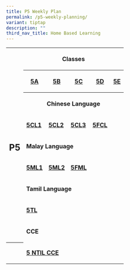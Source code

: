 ```yaml
---
title: P5 Weekly Plan
permalink: /p5-weekly-planning/
variant: tiptap
description: ""
third_nav_title: Home Based Learning
---
```

<table style="minWidth: 150px">
<colgroup>
<col>
<col>
<col>
<col>
<col>
<col>
</colgroup>
<tbody>
<tr>
<th rowspan="9" colspan="1">
<h2>P5</h2>
</th>
<th rowspan="1" colspan="5">
<p>Classes</p>
</th>
</tr>
<tr>
<th rowspan="1" colspan="1">
<p><a href="/files/Home Based Learning/HBL_Weekly_Plan_T3W8__13_14_Aug__5A.pdf" rel="noopener noreferrer nofollow" target="_blank">5A</a>
</p>
</th>
<th rowspan="1" colspan="1">
<p><a href="/files/Home Based Learning/HBL_Weekly_Plan_T3W8__13_14_Aug__5B.pdf" rel="noopener noreferrer nofollow" target="_blank">5B</a>
</p>
</th>
<th rowspan="1" colspan="1">
<p><a href="/files/Home Based Learning/HBL_Weekly_Plan_T3W8__13_14_Aug__5C.pdf" rel="noopener noreferrer nofollow" target="_blank">5C</a>
</p>
</th>
<th rowspan="1" colspan="1">
<p><a href="/files/Home Based Learning/HBL_Weekly_Plan_T3W8__13_14_Aug__5D.pdf" rel="noopener noreferrer nofollow" target="_blank">5D</a>
</p>
</th>
<th rowspan="1" colspan="1">
<p><a href="/files/Home Based Learning/HBL_Weekly_Plan_T3W8__13_14_Aug__5E.pdf" rel="noopener noreferrer nofollow" target="_blank">5E</a>
</p>
</th>
</tr>
<tr>
<th rowspan="1" colspan="5">
<p>Chinese Language</p>
</th>
</tr>
<tr>
<td rowspan="1" colspan="1">
<p><strong><a href="/files/Home Based Learning/HBL_MT_Weekly_Plan_T3W8__13_14_Aug__5CL1.pdf" rel="noopener noreferrer nofollow" target="_blank">5CL1</a></strong>
</p>
</td>
<td rowspan="1" colspan="1">
<p><strong><a href="/files/Home Based Learning/HBL_MT_Weekly_Plan_T3W8__13_14_Aug__5CL2.pdf" rel="noopener noreferrer nofollow" target="_blank">5CL2</a></strong>
</p>
</td>
<td rowspan="1" colspan="1">
<p><strong><a href="/files/Home Based Learning/HBL_MT_Weekly_Plan_T3W8__13_14_Aug__5CL3.pdf" rel="noopener noreferrer nofollow" target="_blank">5CL3</a></strong>
</p>
</td>
<td rowspan="1" colspan="1">
<p><strong><a href="/files/Home Based Learning/HBL_MT_Weekly_Plan_T3W8__13_14_Aug__5FCL.pdf" rel="noopener noreferrer nofollow" target="_blank">5FCL</a></strong>
</p>
</td>
<td rowspan="1" colspan="1">
<p></p>
</td>
</tr>
<tr>
<td rowspan="1" colspan="5">
<p><strong>Malay Language</strong>
</p>
</td>
</tr>
<tr>
<td rowspan="1" colspan="1">
<p><strong><a href="/files/Home Based Learning/HBL_MT_Weekly_Plan_T3W8__13_14_Aug__5ML1.pdf" rel="noopener noreferrer nofollow" target="_blank">5ML1</a></strong>
</p>
</td>
<td rowspan="1" colspan="1">
<p><strong><a href="/files/Home Based Learning/HBL_MT_Weekly_Plan_T3W8__13_14_Aug__5ML2.pdf" rel="noopener noreferrer nofollow" target="_blank">5ML2</a></strong>
</p>
</td>
<td rowspan="1" colspan="1">
<p><strong><a href="/files/Home Based Learning/HBL_MT_Weekly_Plan_T3W8__13_14_Aug__5FML.pdf" rel="noopener noreferrer nofollow" target="_blank">5FML</a></strong>
</p>
</td>
<td rowspan="1" colspan="1">
<p></p>
</td>
<td rowspan="1" colspan="1">
<p></p>
</td>
</tr>
<tr>
<td rowspan="1" colspan="5">
<p><strong>Tamil Language</strong>
</p>
</td>
</tr>
<tr>
<td rowspan="1" colspan="1">
<p><strong><a href="/files/Home Based Learning/HBL_MT_Weekly_Plan_T3W8__13_14_Aug__5TL.pdf" rel="noopener noreferrer nofollow" target="_blank">5TL</a></strong>
</p>
</td>
<td rowspan="1" colspan="1">
<p></p>
</td>
<td rowspan="1" colspan="1">
<p></p>
</td>
<td rowspan="1" colspan="1">
<p></p>
</td>
<td rowspan="1" colspan="1">
<p></p>
</td>
</tr>
<tr>
<td rowspan="1" colspan="5">
<p><strong>CCE</strong>
</p>
</td>
</tr>
<tr>
<th rowspan="1" colspan="1">
<p></p>
</th>
<td rowspan="1" colspan="5">
<p><strong><a href="/files/Home Based Learning/HBL_MT_Weekly_Plan_T3W8__13_Aug__5_NTIL_CCE.pdf" rel="noopener noreferrer nofollow" target="_blank">5 NTIL CCE</a></strong>
</p>
</td>
</tr>
</tbody>
</table>
<p></p>